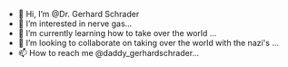 - 👋 Hi, I’m @Dr. Gerhard Schrader
- 👀 I’m interested in nerve gas...
- 🌱 I’m currently learning how to take over the world ...
- 💞️ I’m looking to collaborate on taking over the world with the nazi's ...
- 📫 How to reach me @daddy_gerhardschrader...
